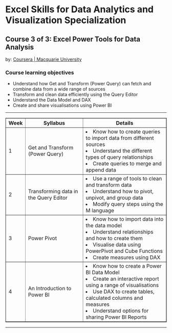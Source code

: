 # Excel Skills for Data Analytics and Visualization Specialization

## Course 3 of 3: Excel Power Tools for Data Analysis<br>
by: <a href="https://www.coursera.org/learn/excel-power-tools" target="_blank">Coursera | Macquarie University</a>

### Course learning objectives
* Understand how Get and Transform (Power Query) can fetch and combine data from a wide range of sources
* Transform and clean data efficiently using the Query Editor
* Understand the Data Model and DAX
* Create and share visualisations using Power BI
<hr>
<table border="1">
    <tr>
        <th>Week</th>
        <th>Syllabus</th>
        <th>Details</th>
    </tr>
    <tr>
        <td>1</td>
        <td>Get and Transform (Power Query)</td>
        <td><li>Know how to create queries to import data from different sources</li> <li>Understand the different types of query relationships</li> <li>Create queries to merge and append data</li></td>
    </tr>
    <tr>
        <td>2</td>
        <td>Transforming data in the Query Editor</td>
      <td><li>Use a range of tools to clean and transform data</li> <li>Understand how to pivot, unpivot, and group data</li> <li>Modify query steps using the M language</li></td>
    </tr>
    <tr>
        <td>3</td>
        <td>Power Pivot</td>
        <td><li>Know how to import data into the data model</li> <li>Understand relationships and how to create them</li> <li>Visualise data using PowerPivot and Cube Functions</li> <li>Create measures using DAX</li></td>
    </tr>
    <tr>
        <td>4</td>
        <td>An Introduction to Power BI</td>
        <td><li>Know how to create a Power BI Data Model</li> <li>Create an interactive report using a range of visualisations</li> <li>Use DAX to create tables, calculated columns and measures</li> <li>Understand options for sharing Power BI Reports</li></td>
    </tr>
</table>
<hr>
